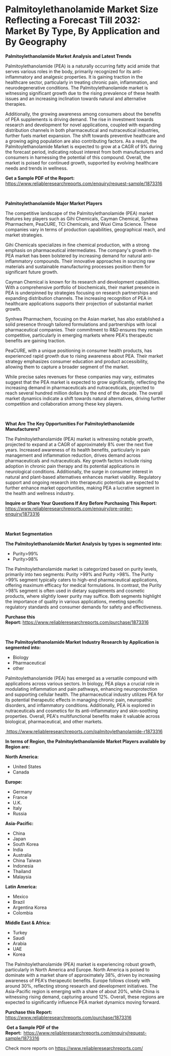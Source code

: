 <p><h1>Palmitoylethanolamide Market Size Reflecting a Forecast Till 2032: Market By Type, By Application and By Geography</h1></p><p><strong>Palmitoylethanolamide Market Analysis and Latest Trends</strong></p>
<p><p>Palmitoylethanolamide (PEA) is a naturally occurring fatty acid amide that serves various roles in the body, primarily recognized for its anti-inflammatory and analgesic properties. It is gaining traction in the healthcare sector, particularly in treating chronic pain, inflammation, and neurodegenerative conditions. The Palmitoylethanolamide market is witnessing significant growth due to the rising prevalence of these health issues and an increasing inclination towards natural and alternative therapies.</p><p>Additionally, the growing awareness among consumers about the benefits of PEA supplements is driving demand. The rise in investment towards research and development for novel applications, coupled with expanding distribution channels in both pharmaceutical and nutraceutical industries, further fuels market expansion. The shift towards preventive healthcare and a growing aging population are also contributing factors. As a result, the Palmitoylethanolamide Market is expected to grow at a CAGR of 9% during the forecast period, indicating robust interest from both manufacturers and consumers in harnessing the potential of this compound. Overall, the market is poised for continued growth, supported by evolving healthcare needs and trends in wellness.</p></p>
<p><strong>Get a Sample PDF of the Report:&nbsp;</strong> <a href="https://www.reliableresearchreports.com/enquiry/request-sample/1873316?utm_campaign=3567&utm_medium=2&utm_source=Github&utm_content=ia&utm_term=31032025&utm_id=palmitoylethanolamide">https://www.reliableresearchreports.com/enquiry/request-sample/1873316</a></p>
<p>&nbsp;</p>
<p><strong>Palmitoylethanolamide Major Market Players</strong></p>
<p><p>The competitive landscape of the Palmitoylethanolamide (PEA) market features key players such as Gihi Chemicals, Cayman Chemical, Synhwa Pharmachem, PeaCURE, TCI Chemicals, and Wuxi Cima Science. These companies vary in terms of production capabilities, geographical reach, and market strategies.</p><p>Gihi Chemicals specializes in fine chemical production, with a strong emphasis on pharmaceutical intermediates. The company's growth in the PEA market has been bolstered by increasing demand for natural anti-inflammatory compounds. Their innovative approaches in sourcing raw materials and sustainable manufacturing processes position them for significant future growth.</p><p>Cayman Chemical is known for its research and development capabilities. With a comprehensive portfolio of biochemicals, their market presence in PEA is underpinned by strategies focusing on research partnerships and expanding distribution channels. The increasing recognition of PEA in healthcare applications supports their projection of substantial market growth.</p><p>Synhwa Pharmachem, focusing on the Asian market, has also established a solid presence through tailored formulations and partnerships with local pharmaceutical companies. Their commitment to R&D ensures they remain competitive, particularly in emerging markets where PEA's therapeutic benefits are gaining traction.</p><p>PeaCURE, with a unique positioning in consumer health products, has experienced rapid growth due to rising awareness about PEA. Their market strategy emphasizes consumer education and product accessibility, allowing them to capture a broader segment of the market.</p><p>While precise sales revenues for these companies may vary, estimates suggest that the PEA market is expected to grow significantly, reflecting the increasing demand in pharmaceuticals and nutraceuticals, projected to reach several hundred million dollars by the end of the decade. The overall market dynamics indicate a shift towards natural alternatives, driving further competition and collaboration among these key players.</p></p>
<p>&nbsp;</p>
<p><strong>What Are The Key Opportunities For Palmitoylethanolamide Manufacturers?</strong></p>
<p><p>The Palmitoylethanolamide (PEA) market is witnessing notable growth, projected to expand at a CAGR of approximately 8% over the next five years. Increased awareness of its health benefits, particularly in pain management and inflammation reduction, drives demand across pharmaceuticals and nutraceuticals. Key growth factors include rising adoption in chronic pain therapy and its potential applications in neurological conditions. Additionally, the surge in consumer interest in natural and plant-based alternatives enhances market viability. Regulatory support and ongoing research into therapeutic potentials are expected to further enhance market opportunities, making PEA a lucrative segment in the health and wellness industry.</p></p>
<p><strong>Inquire or Share Your Questions If Any Before Purchasing This Report:</strong> <a href="https://www.reliableresearchreports.com/enquiry/pre-order-enquiry/1873316?utm_campaign=3567&utm_medium=2&utm_source=Github&utm_content=ia&utm_term=31032025&utm_id=palmitoylethanolamide">https://www.reliableresearchreports.com/enquiry/pre-order-enquiry/1873316</a></p>
<p>&nbsp;</p>
<p><strong>Market Segmentation</strong></p>
<p><strong>The Palmitoylethanolamide Market Analysis by types is segmented into:</strong></p>
<p><ul><li>Purity>99%</li><li>Purity>98%</li></ul></p>
<p><p>The Palmitoylethanolamide market is categorized based on purity levels, primarily into two segments: Purity >99% and Purity >98%. The Purity >99% segment typically caters to high-end pharmaceutical applications, offering maximum efficacy for medical formulations. In contrast, the Purity >98% segment is often used in dietary supplements and cosmetic products, where slightly lower purity may suffice. Both segments highlight the importance of quality in various applications, meeting specific regulatory standards and consumer demands for safety and effectiveness.</p></p>
<p><strong>Purchase this Report:&nbsp;</strong><a href="https://www.reliableresearchreports.com/purchase/1873316?utm_campaign=3567&utm_medium=2&utm_source=Github&utm_content=ia&utm_term=31032025&utm_id=palmitoylethanolamide">https://www.reliableresearchreports.com/purchase/1873316</a></p>
<p>&nbsp;</p>
<p><strong>The Palmitoylethanolamide Market Industry Research by Application is segmented into:</strong></p>
<p><ul><li>Biology</li><li>Pharmaceutical</li><li>other</li></ul></p>
<p><p>Palmitoylethanolamide (PEA) has emerged as a versatile compound with applications across various sectors. In biology, PEA plays a crucial role in modulating inflammation and pain pathways, enhancing neuroprotection and supporting cellular health. The pharmaceutical industry utilizes PEA for its potential therapeutic effects in managing chronic pain, neuropathic disorders, and inflammatory conditions. Additionally, PEA is explored in nutraceuticals and cosmetics for its anti-inflammatory and skin-soothing properties. Overall, PEA's multifunctional benefits make it valuable across biological, pharmaceutical, and other markets.</p></p>
<p><a href="https://www.reliableresearchreports.com/palmitoylethanolamide-r1873316?utm_campaign=3567&utm_medium=2&utm_source=Github&utm_content=ia&utm_term=31032025&utm_id=palmitoylethanolamide">&nbsp;https://www.reliableresearchreports.com/palmitoylethanolamide-r1873316</a></p>
<p><strong>In terms of Region, the Palmitoylethanolamide Market Players available by Region are:</strong></p>
<p>
    <p> <strong> North America: </strong>
        <ul>
            <li>United States</li>
            <li>Canada</li>
        </ul>
        </p> 
    <p> <strong> Europe: </strong>
        <ul>
            <li>Germany</li>
            <li>France</li>
            <li>U.K.</li>
            <li>Italy</li>
            <li>Russia</li>
        </ul>
        </p> 
    <p> <strong> Asia-Pacific: </strong>
        <ul>
            <li>China</li>
            <li>Japan</li>
            <li>South Korea</li>
            <li>India</li>
            <li>Australia</li>
            <li>China Taiwan</li>
            <li>Indonesia</li>
            <li>Thailand</li>
            <li>Malaysia</li>
        </ul>
        </p> 
    <p> <strong> Latin America: </strong>
        <ul>
            <li>Mexico</li>
            <li>Brazil</li>
            <li>Argentina Korea</li>
            <li>Colombia</li>
        </ul>
        </p> 
    <p> <strong> Middle East & Africa: </strong>
        <ul>
            <li>Turkey</li>
            <li>Saudi</li>
            <li>Arabia</li>
            <li>UAE</li>
            <li>Korea</li>
        </ul>
    </p>
    </p>
<p><p>The Palmitoylethanolamide (PEA) market is experiencing robust growth, particularly in North America and Europe. North America is poised to dominate with a market share of approximately 38%, driven by increasing awareness of PEA's therapeutic benefits. Europe follows closely with around 30%, reflecting strong research and development initiatives. The Asia-Pacific region is emerging with a share of about 20%, while China is witnessing rising demand, capturing around 12%. Overall, these regions are expected to significantly influence PEA market dynamics moving forward.</p></p>
<p><strong>Purchase this Report: </strong><a href="https://www.reliableresearchreports.com/purchase/1873316?utm_campaign=3567&utm_medium=2&utm_source=Github&utm_content=ia&utm_term=31032025&utm_id=palmitoylethanolamide">https://www.reliableresearchreports.com/purchase/1873316</a></p>
<p>&nbsp;<strong>Get a Sample PDF of the Report:&nbsp;&nbsp;</strong><a href="https://www.reliableresearchreports.com/enquiry/request-sample/1873316?utm_campaign=3567&utm_medium=2&utm_source=Github&utm_content=ia&utm_term=31032025&utm_id=palmitoylethanolamide">https://www.reliableresearchreports.com/enquiry/request-sample/1873316</a></p>
<p><strong></strong></p>
<p>Check more reports on <a href="https://www.reliableresearchreports.com/?utm_campaign=3567&utm_medium=2&utm_source=Github&utm_content=ia&utm_term=31032025&utm_id=palmitoylethanolamide">https://www.reliableresearchreports.com/</a></p>